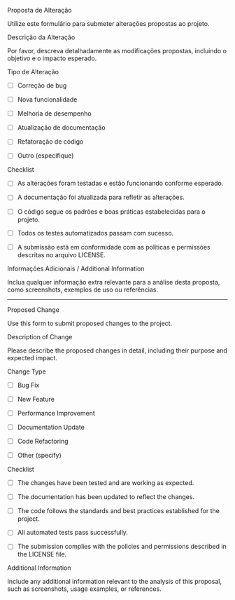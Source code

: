 Proposta de Alteração

Utilize este formulário para submeter alterações propostas ao projeto.


Descrição da Alteração

Por favor, descreva detalhadamente as modificações propostas, incluindo o objetivo e o impacto esperado.


Tipo de Alteração
- [ ] Correção de bug
- [ ] Nova funcionalidade
- [ ] Melhoria de desempenho
- [ ] Atualização de documentação
- [ ] Refatoração de código
- [ ] Outro (especifique)


Checklist
- [ ] As alterações foram testadas e estão funcionando conforme esperado.
- [ ] A documentação foi atualizada para refletir as alterações.
- [ ] O código segue os padrões e boas práticas estabelecidas para o projeto.
- [ ] Todos os testes automatizados passam com sucesso.
- [ ] A submissão está em conformidade com as políticas e permissões descritas no arquivo LICENSE.


Informações Adicionais / Additional Information

Inclua qualquer informação extra relevante para a análise desta proposta, como screenshots, exemplos de uso ou referências.


---


Proposed Change

Use this form to submit proposed changes to the project.


Description of Change

Please describe the proposed changes in detail, including their purpose and expected impact.


Change Type
- [ ] Bug Fix
- [ ] New Feature
- [ ] Performance Improvement
- [ ] Documentation Update
- [ ] Code Refactoring
- [ ] Other (specify)


Checklist
- [ ] The changes have been tested and are working as expected.
- [ ] The documentation has been updated to reflect the changes.
- [ ] The code follows the standards and best practices established for the project.
- [ ] All automated tests pass successfully.
- [ ] The submission complies with the policies and permissions described in the LICENSE file.


Additional Information

Include any additional information relevant to the analysis of this proposal, such as screenshots, usage examples, or references.

